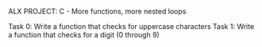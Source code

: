 ALX PROJECT:
C - More functions, more nested loops

Task 0: Write a function that checks for uppercase characters
Task 1: Write a function that checks for a digit (0 through 9)
